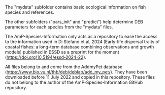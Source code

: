 The "mydata" subfolder contains basic ecological information on fish species and references.

The other subfolders ("pars_init" and "predict") help determine DEB parameters for each species from the "mydata" files.

The AmP-Species-Information only acts as a repository to ease the access to the information used in Di Stefano et al, 2024 (Early-life dispersal traits of coastal fishes: a long-term database combining observations and growth models) published in ESSD as a preprint for the moment (https://doi.org/10.5194/essd-2024-22).

All files belong to and come from the AddmyPet database (https://www.bio.vu.nl/thb/deb/deblab/add_my_pet/). They have been downloaded before 11 July 2022 and copied in this repository. These files do not belong to the author of the AmP-Species-Information GitHub repository.

